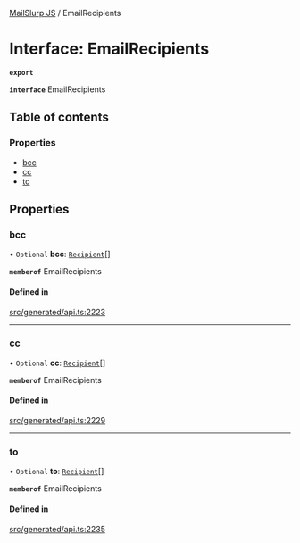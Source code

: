 [MailSlurp JS](../README.md) / EmailRecipients

# Interface: EmailRecipients

**`export`**

**`interface`** EmailRecipients

## Table of contents

### Properties

- [bcc](EmailRecipients.md#bcc)
- [cc](EmailRecipients.md#cc)
- [to](EmailRecipients.md#to)

## Properties

### bcc

• `Optional` **bcc**: [`Recipient`](Recipient.md)[]

**`memberof`** EmailRecipients

#### Defined in

[src/generated/api.ts:2223](https://github.com/mailslurp/mailslurp-client/blob/5523864/src/generated/api.ts#L2223)

___

### cc

• `Optional` **cc**: [`Recipient`](Recipient.md)[]

**`memberof`** EmailRecipients

#### Defined in

[src/generated/api.ts:2229](https://github.com/mailslurp/mailslurp-client/blob/5523864/src/generated/api.ts#L2229)

___

### to

• `Optional` **to**: [`Recipient`](Recipient.md)[]

**`memberof`** EmailRecipients

#### Defined in

[src/generated/api.ts:2235](https://github.com/mailslurp/mailslurp-client/blob/5523864/src/generated/api.ts#L2235)
